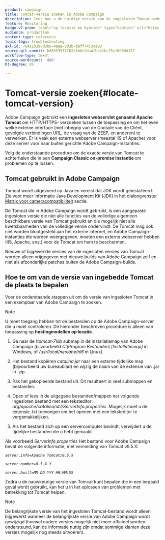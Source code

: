 ```yaml
---
product: campaign
title: Tomcat-versie zoeken in Adobe Campaign
description: Leer hoe u de huidige versie van de ingesloten Tomcat-webservlet kunt achterhalen die in een instantie van Adobe Campaign wordt gebruikt
feature: Monitoring
badge-v7-prem: label="op locatie en hybride" type="Caution" url="https://experienceleague.adobe.com/docs/campaign-classic/using/installing-campaign-classic/architecture-and-hosting-models/hosting-models-lp/hosting-models.html?lang=nl" tooltip="Alleen van toepassing op on-premise en hybride implementaties"
audience: production
content-type: reference
topic-tags: troubleshooting
exl-id: 76411b29-d300-4aaa-8d3b-d8ff74c3ce93
source-git-commit: b666535f7f82d1b8c2da4fbce1bc25cf8d39d187
workflow-type: tm+mt
source-wordcount: '496'
ht-degree: 0%

---
```


# Tomcat-versie zoeken{#locate-tomcat-version}



Adobe Campaign gebruikt een **ingesloten webservlet genaamd Apache Tomcat** om HTTP/HTTPS- verzoeken tussen de toepassing en om het even welke externe interface (met inbegrip van de Console van de Cliënt, gevolgde verbindingen URL, de vraag van de ZEEP, en anderen) te verwerken. Er is vaak een externe webserver (meestal IIS of Apache) voor deze server voor naar buiten gerichte Adobe Campaign-instanties.

Volg de onderstaande procedure om de exacte versie van Tomcat te achterhalen die in een **Campaign Classic on-premise instantie** om problemen op te lossen.

## Tomcat gebruikt in Adobe Campaign

Tomcat wordt uitgevoerd op Java en vereist dat JDK wordt geïnstalleerd. Zie voor meer informatie Java Development Kit (JDK) in het dialoogvenster [Matrix voor cameracompatibiliteit](../../rn/using/compatibility-matrix.md) sectie.

De Tomcat die in Adobe Campaign wordt gebruikt, is een aangepaste ingesloten versie die niet alle functies van de volledige algemeen beschikbare versie van Tomcat gebruikt en die mogelijk niet alle kwetsbaarheden van de volledige versie ondervindt. De Tomcat mag ook niet worden blootgesteld aan het externe internet, en Adobe Campaign-instanties die worden weergegeven, moeten een externe webserver hebben (IIS, Apache, enz.) voor de Tomcat om hem te beschermen.

Nieuwe of bijgewerkte versies van de ingesloten versies van Tomcat worden alleen vrijgegeven met nieuwe builds van Adobe Campaign zelf en niet als afzonderlijke patches buiten de Adobe Campaign-builds.

## Hoe te om van de versie van ingebedde Tomcat de plaats te bepalen

Voer de onderstaande stappen uit om de versie van ingesloten Tomcat in een exemplaar van Adobe Campaign te zoeken.

>[!NOTE]
>
>U moet toegang hebben tot de bestanden op de Adobe Campaign-server die u moet controleren. De hieronder beschreven procedure is alleen van toepassing op **hostingmodellen op locatie**.

1. Ga naar de *\tomcat-7\lib* submap in de installatiemap van Adobe Campaign (bijvoorbeeld *C:\Program Bestanden\ [Installatiemap]* in Windows, of */usr/local/neolane/nl6* in Linux).

1. Het bestand kopiëren *catalina.jar* naar een externe tijdelijke map (bijvoorbeeld uw bureaublad) en wijzig de naam van de extensie van .jar in .zip.

1. Pak het gekopieerde bestand uit. Dit resulteert in veel submappen en bestanden.

1. Open of lees in de uitgegane bestanden/mappen het volgende ingesloten bestand met een teksteditor: *org/apache/catalina/util/ServerInfo.properties*. Mogelijk moet u de extensie .txt toevoegen om het openen met een teksteditor te vergemakkelijken.

1. Als het bestand zich op een servercomputer bevindt, verwijdert u de tijdelijke bestanden die u hebt gemaakt.

Als voorbeeld *ServerInfo.properties* Het bestand voor Adobe Campaign bevat de volgende informatie, met vermelding van Tomcat v8.5.X:

*`server.info=Apache Tomcat/8.5.X`*

*`server.number=8.5.X.Y`*

*`server.built=MM DD YYY HH:MM:SS`*

Zodra u de nauwkeurige versie van Tomcat kunt bepalen die in een bepaald geval wordt gebruikt, kan het u in het oplossen van problemen met betrekking tot Tomcat helpen.

>[!NOTE]
>
>De belangrijkste versie van het ingesloten Tomcat-bestand wordt alleen bijgewerkt wanneer de belangrijkste versie van Adobe Campaign wordt gewijzigd (hoewel oudere versies mogelijk niet meer officieel worden ondersteund, kan de informatie nuttig zijn omdat sommige klanten deze versies mogelijk nog steeds uitvoeren).
>

